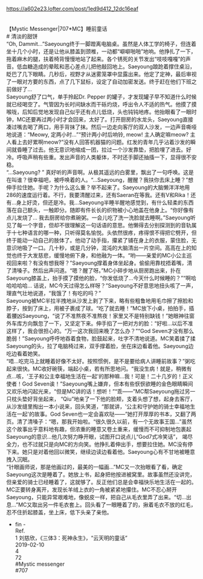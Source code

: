 https://a602e23.lofter.com/post/1ed9d412_12dc16eaf<br/>
<br/>
<br/>
【Mystic Messenger|707*MC】睡前童话<br/>
# 清淡的甜饼<br/>
“Oh, Dammit...”Saeyoung终于一脚蹬离电脑桌。虽然是人体工学的椅子，但连着坐十几个小时，还是让他从膝盖到颈椎，一动都“噼噼啪啪”地响。他挣扎了一下，拖着麻木的腿，扶着椅背慢慢地站了起来。各个锈死的关节发出“吱吱嘎嘎”的声音。低血糖造成的晕眩和恶心差点儿把他敲回地上。Saeyoung踉跄着撑住桌沿，眨巴了几下眼睛。几秒后，视野才从迷雾笼罩中显露出来。他定了定神，最后审视了一眼对方要的东西，点了几下鼠标，设定了自动加密发送。终于赶在他们下班之前做好了...<br/>
Saeyoung舒了口气，单手拎起Dr. Pepper 的罐子，才发现罐子早不知道什么时候就已经喝空了。气管因为长时间缺水而干砾灼烧，呼出令人不适的热气。他摸了摸喉咙，后知后觉地发现自己似乎还有点儿低烧，头也钝钝地疼。他抬眼看了一眼时钟，MC还要再过两小时才会回来，太好了。打开厨房的水龙头，Saeyoung直接凑过嘴去喝了两口，用手背抹了抹。然后一边走向客厅的双人沙发，一边声音嘶哑地说道：“Meowy, 定两小时...”“预计两小时后响铃, meow! 主人确定嘛meow? 主人看上去好累啊meow?”没有人回答机器猫的问题。红发的青年几乎沾着沙发的瞬间就昏睡了过去。他无意识地缩成一团，拉过一个沙发靠垫，把脸埋了进去。好冷。呼吸声稍有些重。发出声音的人类躯体，不时还手脚还抽搐一下，显得很不安稳。<br/>
“...Saeyoung? ” 真好听的声音啊。从极其遥远的白雾里，飘出了一句呼唤。这是在叫谁？很幸福吧，被呼唤着的人。“...Saeyoung，醒醒？我扶你去床上睡？”想伸手拉住她。手呢？为什么这么重？举不起来了。Saeyoung的大脑懒洋洋地用286的速度运行着。不行，我要清醒过来，还有Saeran在等我。还有V和Rika！还有...身上好烫，但还是冷。我...Saeyoung半睡半醒地感觉到，有什么轻柔的东西落在自己额头，一触即分。随即有件长长的织物被小心地盖在他身上。“你好像有点儿发烧了... 我去厨房给你煮碗粥。一会儿吃了洗一洗脸就去睡啊。”Saeyoung听见了每一个字音，但却不很理解这一句话语的意思。他懒得去分别探测到的音轨属于十七种语言的哪一种，只听得莫名愉悦。头依然很疼，疼得恨不得把它劈开，但终于能动一动自己的肢体了。他动了动手指，攥紧了铺在身上的衣服，蒙住脸，无意识地吸了一口。几十秒，或是几分钟，混沌的大脑清出一片空间。高高在上的知觉也终于大发慈悲，缓慢地俯下身，和他融为一体。“哟——亲爱的MC小公主巡视回来啦？有没有想我呀？”Saeyoung撑着身体坐起身。偷偷用靠枕捂着嘴，清了清嗓子。然后出声问道。“嗯？醒了呀。”MC小碎步地从厨房跑出来，扑在Saeyoung膝盖上，抬手摸了摸他的脸，“你发低烧了...今天什么时候睡的？”“啊哈哈哈哈哈... 话说，MC今天过得怎么样呀？”Saeyoung不好意思地扭头咳了一声，理直气壮地说道，“我饿了！有吃的吗？”<br/>
Saeyoung被MC半拉半拽地从沙发上剥了下来，略有些粗鲁地用毛巾擦了擦脸和脖子，按到了床上，用被子裹成了球。“吃了就去睡！”MC放下小桌，拍拍手，插着腰凶Saeyoung，“说了不准熬夜不准熬夜！家里又不是特别缺钱！”她眼神往窗外车库方向飘忽了一下，又坚定下来。伸手掐了一把对方的脸：“好啦...以后不准这样了，我会很担心的。“万一这次我回来晚了怎么办？”“God Seven才没有那么脆弱！”Saeyoung呼呼地吞着食物，脸鼓起来，吐字不清地说道。MC笑着揉了揉Saeyoung的头，拉了电脑椅过来，双手撑着脸，坐在床边看着他。Saeyoung边吃边看着她笑。<br/>
“唔...吃完马上就睡着好像不太好。按照惯例，是不是要给病人讲睡前故事？”粥吃起来很快。MC收好碗筷，端起小桌，若有所思地问。“我没生病！就是，稍微有点...咳，'王子和公主幸福地生活在一起'的那种嘛...我！可是！二十几岁的！正义使者！God Seven诶！”Saeyoung嘴上嫌弃，但本有些恹恹欲睡的金色眼睛瞬间又欢乐地闪起光来，“但是MC讲的话！想听！”“乖——”MC帮Saeyoung拖过另一只枕头垫好背坐起来， “Qiu”地亲了一下他的脸颊，支着头想了想，起身去客厅，从沙发缝里掏出一本小说来，回头笑道，“那就讲，'公主和守护她的骑士幸福地生活在一起'的故事。God Seven也一定会喜欢哒——”她打开厚厚的书本，又翻了两页。清了清嗓子：“嗯，那我开始啦。“很久很久以前，有一个无故事王国...”虽然这个故事出乎意料地有趣，但浓重的睡意又卷土重来，缓慢而不可抑制地包裹起Saeyoung的意识...他几次努力睁开眼，试图开口说点儿“God7式冷笑话”， 竭尽全力，也不过就只是向MC的方向笑。他挣扎着伸出手，想要拉住她。MC没有停下来。她只是对着他回以微笑，继续边读边看着他。Saeyoung心有不甘地被睡意拽入沉眠。<br/>
“针眼画师说，那是他画过的，最美的一幅画...”MC又一次抬眼看了看，确定Saeyoung这次是睡着了。她放上书，起身把他按进被窝里。故事虽然还没讲完，但亲爱的骑士已经睡着了，这就够了。反正他们总是会幸福快乐地生活在一起的。MC正要转身离开，发现长羊绒上衣的一角被紧紧地攥住。MC不忍心掰开Saeyoung，只能异常艰难地，像蜕皮一样，把自己从毛衣里弄了出来。“切...出息...”MC又取出另一件毛衣套上。回头看了一眼睡着了的，揪着毛衣不放的红毛，忍不住折起膝盖，坐上床，低下头亲了亲他。<br/>
- fin -<br/>
Ref.<br/>
1 刘慈欣，《三体3：死神永生》，“云天明的童话”<br/>
2019-02-10<br/>
4<br/>
72<br/>
#Mystic messenger<br/>
#707<br/>
